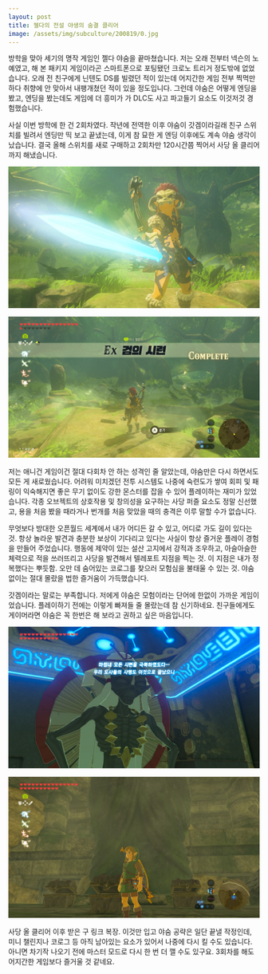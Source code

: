 ```yaml
---
layout: post
title: 젤다의 전설 야생의 숨결 클리어
image: /assets/img/subculture/200819/0.jpg
---
```


방학을 맞아 세기의 명작 게임인 젤다 야숨을 끝마쳤습니다.
저는 오래 전부터 넥슨의 노예였고, 해 본 패키지 게임이라곤 스마트폰으로 포팅됐던 크로노 트리거 정도밖에 없었습니다.
오래 전 친구에게 닌텐도 DS를 빌렸던 적이 있는데 어지간한 게임 전부 찍먹만 하다 취향에 안 맞아서 내팽개쳤던 적이 있을 정도입니다.
그런데 야숨은 어떻게 엔딩을 봤고, 엔딩을 봤는데도 게임에 더 흥미가 가 DLC도 사고 파고들기 요소도 이것저것 경험했습니다.

사실 이번 방학에 한 건 2회차였다. 작년에 전역한 이후 야숨이 갓겜이라길래 친구 스위치를 빌려서 엔딩만 띡 보고 끝냈는데,
이게 참 묘한 게 엔딩 이후에도 계속 야숨 생각이 났습니다. 결국 올해 스위치를 새로 구매하고 2회차만 120시간쯤 찍어서 사당 올 클리어까지 해냈습니다.

![1](/assets/img/subculture/200819/1.jpg)

![2](/assets/img/subculture/200819/2.jpg)

저는 애니건 게임이건 절대 다회차 안 하는 성격인 줄 알았는데, 야숨만은 다시 하면서도 모든 게 새로웠습니다.
어려워 미치겠던 전투 시스템도 나중에 숙련도가 쌓여 회피 및 패링이 익숙해지면 좋은 무기 없이도 강한 몬스터를 잡을 수 있어 플레이하는 재미가 있었습니다.
각종 오브젝트의 상호작용 및 창의성을 요구하는 사당 퍼즐 요소도 정말 신선했고, 용을 처음 봤을 때라거나 번개를 처음 맞았을 때의 충격은 이루 말할 수가 없습니다.

무엇보다 방대한 오픈월드 세계에서 내가 어디든 갈 수 있고, 어디로 가도 길이 있다는 것.
항상 놀라운 발견과 충분한 보상이 기다리고 있다는 사실이 항상 즐거운 플레이 경험을 만들어 주었습니다.
행동에 제약이 있는 설산 고지에서 강적과 조우하고, 아슬아슬한 체력으로 적을 쓰러뜨리고 사당을 발견해서 텔레포트 지점을 찍는 것.
이 지점은 내가 정복했다는 뿌듯함. 오만 데 숨어있는 코로그를 찾으러 모험심을 불태울 수 있는 것. 야숨 없이는 절대 몰랐을 법한 즐거움이 가득했습니다.  

갓겜이라는 말로는 부족합니다. 저에게 야숨은 모험이라는 단어에 한없이 가까운 게임이었습니다.
플레이하기 전에는 이렇게 빠져들 줄 몰랐는데 참 신기하네요. 친구들에게도 게이머라면 야숨은 꼭 한번은 해 보라고 권하고 싶은 마음입니다.

![3](/assets/img/subculture/200819/3.jpg)

![4](/assets/img/subculture/200819/4.jpg)

사당 올 클리어 이후 받은 구 링크 복장.
이것만 입고 야숨 공략은 일단 끝낼 작정인데, 미니 챌린지나 코로그 등 아직 남아있는 요소가 있어서 나중에 다시 킬 수도 있습니다.
아니면 차기작 나오기 전에 마스터 모드로 다시 한 번 더 깰 수도 있구요. 3회차를 해도 어지간한 게임보다 즐거울 것 같네요.
